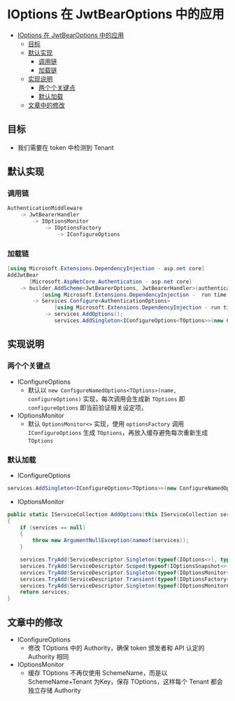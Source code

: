 # IOptions 在 JwtBearOptions 中的应用

- [IOptions 在 JwtBearOptions 中的应用](#ioptions-在-jwtbearoptions-中的应用)
  - [目标](#目标)
  - [默认实现](#默认实现)
    - [调用链](#调用链)
    - [加载链](#加载链)
  - [实现说明](#实现说明)
    - [两个个关键点](#两个个关键点)
    - [默认加载](#默认加载)
  - [文章中的修改](#文章中的修改)

## 目标
- 我们需要在 token 中检测到 Tenant


## 默认实现

### 调用链
``` cs
AuthenticationMiddleware
    -> JwtBearerHandler
        -> IOptionsMonitor
            -> IOptionsFactory
                -> IConfigureOptions
```

### 加载链
``` cs
[using Microsoft.Extensions.DependencyInjection - asp.net core]
AddJwtBear 
       [Microsoft.AspNetCore.Authentication - asp.net core]
    -> builder.AddScheme<JwtBearerOptions, JwtBearerHandler>(authenticationScheme, displayName, configureOptions);
           [using Microsoft.Extensions.DependencyInjection -  run time] 
        -> Services.Configure<AuthenticationOptions> 
               [using Microsoft.Extensions.DependencyInjection - run time]
            -> services.AddOptions();
               services.AddSingleton<IConfigureOptions<TOptions>>(new ConfigureNamedOptions<TOptions>(name, configureOptions)); 
```

## 实现说明
### 两个个关键点
- IConfigureOptions
    - 默认以 `new ConfigureNamedOptions<TOptions>(name, configureOptions)` 实现，每次调用会生成新 `TOptions` 即 `configureOptions` 即当前验证相关设定项。
- IOptionsMonitor
    - 默认 `OptionsMonitor<>` 实现，使用 `optionsFactory` 调用 `IConfigureOptions` 生成 `TOptions`，再放入缓存避免每次重新生成 `TOptions`

### 默认加载
- IConfigureOptions
``` cs
services.AddSingleton<IConfigureOptions<TOptions>>(new ConfigureNamedOptions<TOptions>(name, configureOptions)); 
```

- IOptionsMonitor
``` cs 
public static IServiceCollection AddOptions(this IServiceCollection services)
{
    if (services == null)
    {
        throw new ArgumentNullException(nameof(services));
    }

    services.TryAdd(ServiceDescriptor.Singleton(typeof(IOptions<>), typeof(OptionsManager<>)));
    services.TryAdd(ServiceDescriptor.Scoped(typeof(IOptionsSnapshot<>), typeof(OptionsManager<>)));
    services.TryAdd(ServiceDescriptor.Singleton(typeof(IOptionsMonitor<>), typeof(OptionsMonitor<>)));
    services.TryAdd(ServiceDescriptor.Transient(typeof(IOptionsFactory<>), typeof(OptionsFactory<>)));
    services.TryAdd(ServiceDescriptor.Singleton(typeof(IOptionsMonitorCache<>), typeof(OptionsCache<>)));
    return services;
}
``` 

## 文章中的修改
- IConfigureOptions
  - 修改 TOptions 中的 Authority，确保 token 颁发者和 API 认定的 Authority 相同
- IOptionsMonitor
  - 缓存 TOptions 不再仅使用 SchemeName，而是以 SchemeName+Tenant 为Key，保存 TOptions，这样每个 Tenant 都会独立存储 Authority
